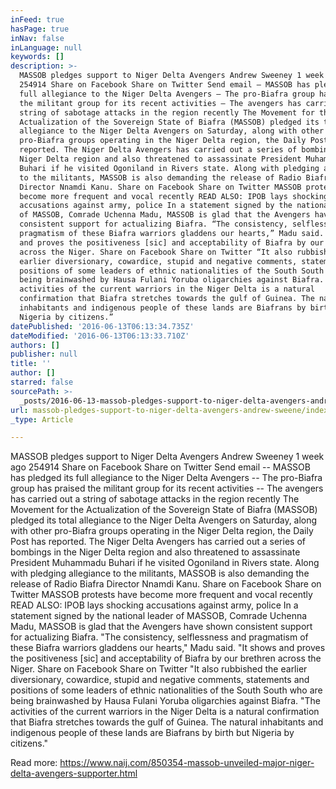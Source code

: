 ```yaml
---
inFeed: true
hasPage: true
inNav: false
inLanguage: null
keywords: []
description: >-
  MASSOB pledges support to Niger Delta Avengers Andrew Sweeney 1 week ago
  254914 Share on Facebook Share on Twitter Send email – MASSOB has pledged its
  full allegiance to the Niger Delta Avengers – The pro-Biafra group has praised
  the militant group for its recent activities – The avengers has carried out a
  string of sabotage attacks in the region recently The Movement for the
  Actualization of the Sovereign State of Biafra (MASSOB) pledged its total
  allegiance to the Niger Delta Avengers on Saturday, along with other
  pro-Biafra groups operating in the Niger Delta region, the Daily Post has
  reported. The Niger Delta Avengers has carried out a series of bombings in the
  Niger Delta region and also threatened to assassinate President Muhammadu
  Buhari if he visited Ogoniland in Rivers state. Along with pledging allegiance
  to the militants, MASSOB is also demanding the release of Radio Biafra
  Director Nnamdi Kanu. Share on Facebook Share on Twitter MASSOB protests have
  become more frequent and vocal recently READ ALSO: IPOB lays shocking
  accusations against army, police In a statement signed by the national leader
  of MASSOB, Comrade Uchenna Madu, MASSOB is glad that the Avengers have shown
  consistent support for actualizing Biafra. “The consistency, selflessness and
  pragmatism of these Biafra warriors gladdens our hearts,” Madu said. “It shows
  and proves the positiveness [sic] and acceptability of Biafra by our brethren
  across the Niger. Share on Facebook Share on Twitter “It also rubbished the
  earlier diversionary, cowardice, stupid and negative comments, statements and
  positions of some leaders of ethnic nationalities of the South South who are
  being brainwashed by Hausa Fulani Yoruba oligarchies against Biafra. “The
  activities of the current warriors in the Niger Delta is a natural
  confirmation that Biafra stretches towards the gulf of Guinea. The natural
  inhabitants and indigenous people of these lands are Biafrans by birth but
  Nigeria by citizens.”
datePublished: '2016-06-13T06:13:34.735Z'
dateModified: '2016-06-13T06:13:33.710Z'
authors: []
publisher: null
title: ''
author: []
starred: false
sourcePath: >-
  _posts/2016-06-13-massob-pledges-support-to-niger-delta-avengers-andrew-sweene.md
url: massob-pledges-support-to-niger-delta-avengers-andrew-sweene/index.html
_type: Article

---
```

MASSOB pledges support to Niger Delta Avengers Andrew Sweeney 1 week ago 254914 Share on Facebook Share on Twitter Send email -- MASSOB has pledged its full allegiance to the Niger Delta Avengers -- The pro-Biafra group has praised the militant group for its recent activities -- The avengers has carried out a string of sabotage attacks in the region recently The Movement for the Actualization of the Sovereign State of Biafra (MASSOB) pledged its total allegiance to the Niger Delta Avengers on Saturday, along with other pro-Biafra groups operating in the Niger Delta region, the Daily Post has reported. The Niger Delta Avengers has carried out a series of bombings in the Niger Delta region and also threatened to assassinate President Muhammadu Buhari if he visited Ogoniland in Rivers state. Along with pledging allegiance to the militants, MASSOB is also demanding the release of Radio Biafra Director Nnamdi Kanu. Share on Facebook Share on Twitter MASSOB protests have become more frequent and vocal recently READ ALSO: IPOB lays shocking accusations against army, police In a statement signed by the national leader of MASSOB, Comrade Uchenna Madu, MASSOB is glad that the Avengers have shown consistent support for actualizing Biafra. "The consistency, selflessness and pragmatism of these Biafra warriors gladdens our hearts," Madu said. "It shows and proves the positiveness \[sic\] and acceptability of Biafra by our brethren across the Niger. Share on Facebook Share on Twitter "It also rubbished the earlier diversionary, cowardice, stupid and negative comments, statements and positions of some leaders of ethnic nationalities of the South South who are being brainwashed by Hausa Fulani Yoruba oligarchies against Biafra. "The activities of the current warriors in the Niger Delta is a natural confirmation that Biafra stretches towards the gulf of Guinea. The natural inhabitants and indigenous people of these lands are Biafrans by birth but Nigeria by citizens."

Read more: https://www.naij.com/850354-massob-unveiled-major-niger-delta-avengers-supporter.html